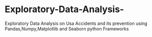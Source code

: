 # Exploratory-Data-Analysis-
Exploratory Data Analysis on Usa Accidents and its prevention using Pandas,Numpy,Matplotlib and Seaborn python Frameworks
